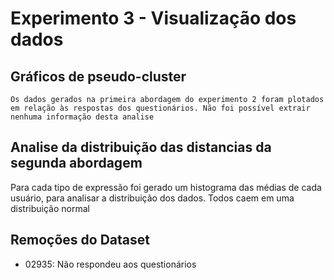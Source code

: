 # Experimento 3 - Visualização dos dados

## Gráficos de pseudo-cluster

    Os dados gerados na primeira abordagem do experimento 2 foram plotados em relação às respostas dos questionários. Não foi possível extrair nenhuma informação desta analise

## Analise da distribuição das distancias da segunda abordagem

Para cada tipo de expressão foi gerado um histograma das médias de cada usuário, para analisar a distribuição dos dados. Todos caem em uma distribuição normal

## Remoções do Dataset

- 02935: Não respondeu aos questionários
